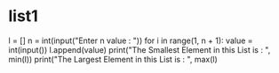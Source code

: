 # list1
l = []
n = int(input("Enter n value : "))
for i in range(1, n + 1):
    value = int(input())
    l.append(value)
print("The Smallest Element in this List is : ", min(l))
print("The Largest Element in this List is : ", max(l)
